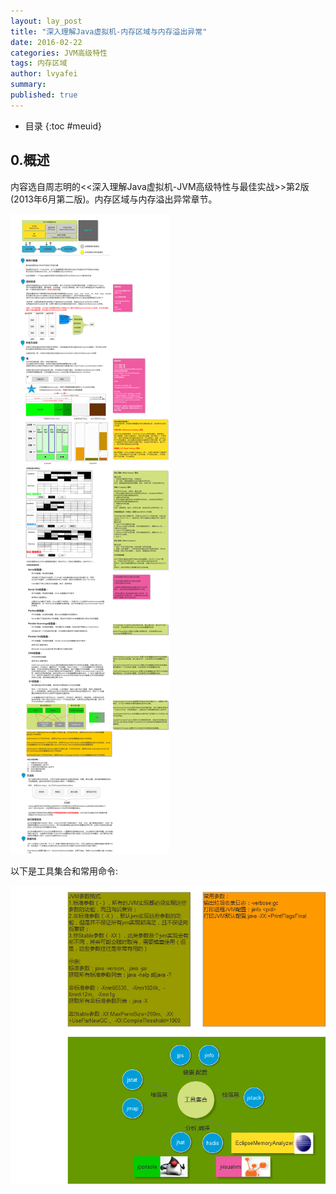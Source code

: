 ```yaml
---
layout: lay_post
title: "深入理解Java虚拟机-内存区域与内存溢出异常"
date: 2016-02-22
categories: JVM高级特性
tags: 内存区域
author: lvyafei
summary:
published: true
---
```


* 目录
{:toc #meuid}

## 0.概述

内容选自周志明的<<深入理解Java虚拟机-JVM高级特性与最佳实战>>第2版(2013年6月第二版)。内存区域与内存溢出异常章节。

<!-- more -->

![内存结构](/images/JVM/2_内存区域与异常.png)

以下是工具集合和常用命令:

![工具集合](/images/JVM/工具集合与命令.png)


